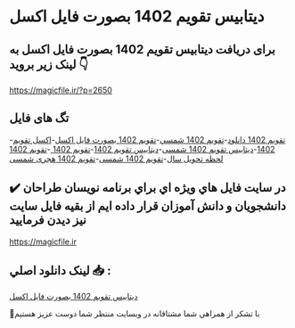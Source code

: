 # دیتابیس تقویم 1402 بصورت فایل اکسل

## برای دریافت دیتابیس تقویم 1402 بصورت فایل اکسل به لینک زیر بروید 👇

https://magicfile.ir/?p=2650

## تگ های فایل

-[تقویم 1402 دانلود](https://magicfile.ir/product/%d8%af%db%8c%d8%aa%d8%a7%d8%a8%db%8c%d8%b3-%d8%aa%d9%82%d9%88%db%8c%d9%85-1402-%d8%a8%d8%b5%d9%88%d8%b1%d8%aa-%d9%81%d8%a7%db%8c%d9%84-%d8%a7%da%a9%d8%b3%d9%84/)-[تقويم 1402 شمسي](https://magicfile.ir/product/%d8%af%db%8c%d8%aa%d8%a7%d8%a8%db%8c%d8%b3-%d8%aa%d9%82%d9%88%db%8c%d9%85-1402-%d8%a8%d8%b5%d9%88%d8%b1%d8%aa-%d9%81%d8%a7%db%8c%d9%84-%d8%a7%da%a9%d8%b3%d9%84/)-[تقویم 1402 بصورت فایل اکسل](https://magicfile.ir/product/%d8%af%db%8c%d8%aa%d8%a7%d8%a8%db%8c%d8%b3-%d8%aa%d9%82%d9%88%db%8c%d9%85-1402-%d8%a8%d8%b5%d9%88%d8%b1%d8%aa-%d9%81%d8%a7%db%8c%d9%84-%d8%a7%da%a9%d8%b3%d9%84/)-[اکسل تقویم 1402](https://magicfile.ir/product/%d8%af%db%8c%d8%aa%d8%a7%d8%a8%db%8c%d8%b3-%d8%aa%d9%82%d9%88%db%8c%d9%85-1402-%d8%a8%d8%b5%d9%88%d8%b1%d8%aa-%d9%81%d8%a7%db%8c%d9%84-%d8%a7%da%a9%d8%b3%d9%84/)-[دیتابیس تقویم 1402 شمسی](https://magicfile.ir/product/%d8%af%db%8c%d8%aa%d8%a7%d8%a8%db%8c%d8%b3-%d8%aa%d9%82%d9%88%db%8c%d9%85-1402-%d8%a8%d8%b5%d9%88%d8%b1%d8%aa-%d9%81%d8%a7%db%8c%d9%84-%d8%a7%da%a9%d8%b3%d9%84/)-[دیتابیس تقویم 1402](https://magicfile.ir/product/%d8%af%db%8c%d8%aa%d8%a7%d8%a8%db%8c%d8%b3-%d8%aa%d9%82%d9%88%db%8c%d9%85-1402-%d8%a8%d8%b5%d9%88%d8%b1%d8%aa-%d9%81%d8%a7%db%8c%d9%84-%d8%a7%da%a9%d8%b3%d9%84/)-[تقویم 1402 ](https://magicfile.ir/product/%d8%af%db%8c%d8%aa%d8%a7%d8%a8%db%8c%d8%b3-%d8%aa%d9%82%d9%88%db%8c%d9%85-1402-%d8%a8%d8%b5%d9%88%d8%b1%d8%aa-%d9%81%d8%a7%db%8c%d9%84-%d8%a7%da%a9%d8%b3%d9%84/)-[تقویم 1402 لحظه تحویل سال](https://magicfile.ir/product/%d8%af%db%8c%d8%aa%d8%a7%d8%a8%db%8c%d8%b3-%d8%aa%d9%82%d9%88%db%8c%d9%85-1402-%d8%a8%d8%b5%d9%88%d8%b1%d8%aa-%d9%81%d8%a7%db%8c%d9%84-%d8%a7%da%a9%d8%b3%d9%84/)-[تقویم 1402 شمسی](https://magicfile.ir/product/%d8%af%db%8c%d8%aa%d8%a7%d8%a8%db%8c%d8%b3-%d8%aa%d9%82%d9%88%db%8c%d9%85-1402-%d8%a8%d8%b5%d9%88%d8%b1%d8%aa-%d9%81%d8%a7%db%8c%d9%84-%d8%a7%da%a9%d8%b3%d9%84/)-[تقویم 1402 هجری شمسی](https://magicfile.ir/product/%d8%af%db%8c%d8%aa%d8%a7%d8%a8%db%8c%d8%b3-%d8%aa%d9%82%d9%88%db%8c%d9%85-1402-%d8%a8%d8%b5%d9%88%d8%b1%d8%aa-%d9%81%d8%a7%db%8c%d9%84-%d8%a7%da%a9%d8%b3%d9%84/)

## ✔️ در سايت فايل هاي ويژه اي براي برنامه نويسان طراحان دانشجويان و دانش آموزان قرار داده ايم از بقيه فايل سايت نيز ديدن فرماييد

https://magicfile.ir


## لينک دانلود اصلي 📥 :

[دیتابیس تقویم 1402 بصورت فایل اکسل](https://magicfile.ir/product/%d8%af%db%8c%d8%aa%d8%a7%d8%a8%db%8c%d8%b3-%d8%aa%d9%82%d9%88%db%8c%d9%85-1402-%d8%a8%d8%b5%d9%88%d8%b1%d8%aa-%d9%81%d8%a7%db%8c%d9%84-%d8%a7%da%a9%d8%b3%d9%84/) 


🙏با تشکر از همراهي شما مشتاقانه در وبسایت منتظر شما دوست عزیز هستیم

